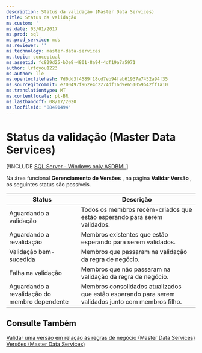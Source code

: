 ```yaml
---
description: Status da validação (Master Data Services)
title: Status da validação
ms.custom: ''
ms.date: 03/01/2017
ms.prod: sql
ms.prod_service: mds
ms.reviewer: ''
ms.technology: master-data-services
ms.topic: conceptual
ms.assetid: fc829d25-b3e8-4801-8a94-4df19a7a5971
author: lrtoyou1223
ms.author: lle
ms.openlocfilehash: 7d0dd3f4589f18cd7eb94fab61937a7452a94f35
ms.sourcegitcommit: e700497f962e4c2274df16d9e651059b42ff1a10
ms.translationtype: MT
ms.contentlocale: pt-BR
ms.lasthandoff: 08/17/2020
ms.locfileid: "88491494"
---
```

# <a name="validation-statuses-master-data-services"></a>Status da validação (Master Data Services)

[!INCLUDE [SQL Server - Windows only ASDBMI  ](../includes/applies-to-version/sql-windows-only-asdbmi.md)]

  Na área funcional **Gerenciamento de Versões** , na página **Validar Versão** , os seguintes status são possíveis.  
  
|Status|Descrição|  
|------------|-----------------|  
|Aguardando a validação|Todos os membros recém-criados que estão esperando para serem validados.|  
|Aguardando a revalidação|Membros existentes que estão esperando para serem validados.|  
|Validação bem-sucedida|Membros que passaram na validação da regra de negócio.|  
|Falha na validação|Membros que não passaram na validação da regra de negócio.|  
|Aguardando a revalidação do membro dependente|Membros consolidados atualizados que estão esperando para serem validados junto com membros filho.|  
  
## <a name="see-also"></a>Consulte Também  
 [Validar uma versão em relação às regras de negócio &#40;Master Data Services&#41;](../master-data-services/validate-a-version-against-business-rules-master-data-services.md)   
 [Versões &#40;Master Data Services&#41;](../master-data-services/versions-master-data-services.md)  
  
  

